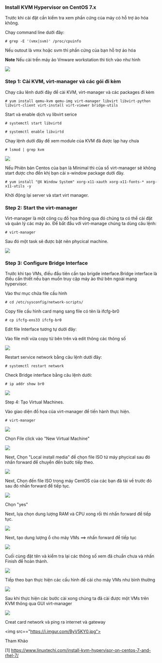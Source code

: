 ### Install KVM Hypervisor on CentOS 7.x

Trước khi cài đặt cần kiểm tra xem phần cứng của máy có hỗ trợ ảo hóa không.

Chạy command line dưới đây:

`# grep -E '(vmx|svm)' /proc/cpuinfo`

Nếu outout là vmx hoặc svm thì phần cứng của bạn hỗ trợ ảo hóa

**Note** Nếu cài trền máy ảo Vmware workstation thì tích vào như hình 

<img src="https://i.imgur.com/JczF8Rt.jpg">

### Step 1: Cài KVM, virt-manager và các gói đi kèm

Chạy câu lênh dưới đây để cài KVM, virt-manager và các packages đi kèm

`# yum install qemu-kvm qemu-img virt-manager libvirt libvirt-python libvirt-client virt-install virt-viewer bridge-utils`

Start và enable dịch vụ libvirt serice

`# systemctl start libvirtd`

`# systemctl enable libvirtd`

Chạy lệnh dưới đây để xem module của KVM đã được lạp hay chưa

`# lsmod | grep kvm`

<img src="https://i.imgur.com/pjYTsKq.jpg">

Nếu Phiên bản Centos của bạn là Minimal thì của sổ virt-manager sẽ không start được cho đến khị bạn cài x-window package dưới đây.

`# yum install "@X Window System" xorg-x11-xauth xorg-x11-fonts-* xorg-x11-utils -y`

Khởi động lại server và start virt manager.

### Step 2: Start the virt-manager

Virt-manager là một công cụ đồ họa thông qua đó chúng ta có thể cài đặt và quản lý các máy ảo. Để bắt đầu với virt-manage chúng ta dùng câu lệnh:

`# virt-manager`

Sau đó một task sẽ được bật nên phycical machine. 

<img src="https://i.imgur.com/bvfjkLL.jpg">

### Step 3: Configure Bridge Interface

Trước khi tạo VMs, điều đầu tiên cần tạo brigde interface.Bridge interface là điều cần thiết nếu bạn muốn truy cập máy ảo thử bên ngoài mạng hypervisor.

Vào thư mục chứa file cấu hình 

`# cd /etc/sysconfig/network-scripts/`

Copy file cấu hình card mạng sang file có tên là ifcfg-br0

`# cp ifcfg-ens33 ifcfg-br0`

Edit file Interface tương tự dưới đây:

Vào file mới vừa copy từ bên trên và edit thông các thông số 

<img src="https://i.imgur.com/jkVYVPM.jpg">
 
Restart service network bằng câu lệnh dưới đây:

`# systemctl restart network`

Check  Bridge interface bằng câu lệnh dưới:

`# ip addr show br0`

<img src="https://i.imgur.com/NfZEOgr.jpg">

Step 4: Tạo Virtual Machines.

Vào giao diện đồ họa của virt-manager để tiến hành thực hiện.

`# virt-manager`

<img src="https://i.imgur.com/bvfjkLL.jpg">

Chọn File click vào "New Virtual Machine"

<img src="https://i.imgur.com/qPupmhW.jpg">

Next, Chọn "Local install media" để chọn file ISO từ máy phycical sau đó nhấn forward để chuyển đến bước tiếp theo.

<img src="https://i.imgur.com/NMbqh74.jpg">

Next, Chọn đến file ISO trong máy CentOS của các bạn đã tải về trước đó sau đó nhấn forward để tiếp tục.

<img src="https://i.imgur.com/HriHQTb.jpg">

Chọn "yes"

Next, lựa chọn dung lượng RAM và CPU xong rồi thì nhấn forward để tiếp tục.

<img src="https://i.imgur.com/VlKE4qm.jpg">

Next, tạo dung lượng ổ cho máy VMs ==> nhấn forward để tiếp tục

<img src="https://i.imgur.com/tKTG0lZ.jpg">

Cuối cùng đặt tên và kiểm tra lại các thông số xem đã chuẩn chưa và nhấn Finish để hoàn thành.

<img src="https://i.imgur.com/DvJLVC9.jpg">

Tiếp theo bạn thực hiện các cấu hình để cài cho máy VMs như bình thường

<img src="https://i.imgur.com/sDmouh3.jpg">

Sau khi thực hiện các bước cài xong chúng ta đã cài được một VMs trên KVM thông qua GUI virt-manager

<img src="https://i.imgur.com/spxN3Pm.jpg">

Creat card network và ping ra internet và gateway

<img src=="https://i.imgur.com/ByV5KY0.jpg">




Tham Khảo

[1] https://www.linuxtechi.com/install-kvm-hypervisor-on-centos-7-and-rhel-7/
